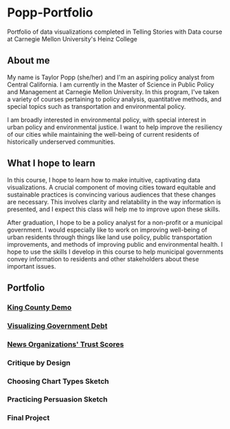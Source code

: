 # Popp-Portfolio
Portfolio of data visualizations completed in Telling Stories with Data course at Carnegie Mellon University's Heinz College

## About me

My name is Taylor Popp (she/her) and I'm an aspiring policy analyst from Central California. I am currently in the Master of Science in Public Policy and Management at Carnegie Mellon University. In this program, I've taken a variety of courses pertaining to policy analysis, quantitative methods, and special topics such as transportation and environmental policy.

I am broadly interested in environmental policy, with special interest in urban policy and environmental justice. I want to help improve the resiliency of our cities while maintaining the well-being of current residents of historically underserved communities.

## What I hope to learn

In this course, I hope to learn how to make intuitive, captivating data visualizations. A crucial component of moving cities toward equitable and sustainable practices is convincing various audiences that these changes are necessary. This involves clarity and relatability in the way information is presented, and I expect this class will help me to improve upon these skills.

After graduation, I hope to be a policy analyst for a non-profit or a municipal government. I would especially like to work on improving well-being of urban residents through things like land use policy, public transportation improvements, and methods of improving public and environmental health. I hope to use the skills I develop in this course to help municipal governments convey information to residents and other stakeholders about these important issues.

## Portfolio

### [King County Demo](https://taypopp.github.io/Popp-Portfolio/KingCountyDemo.html)

### [Visualizing Government Debt](https://taypopp.github.io/Popp-Portfolio/GovtDebt.html)

### [News Organizations' Trust Scores](https://taypopp.github.io/Popp-Portfolio/newstrust.html)

### Critique by Design

### Choosing Chart Types Sketch

### Practicing Persuasion Sketch

### Final Project
